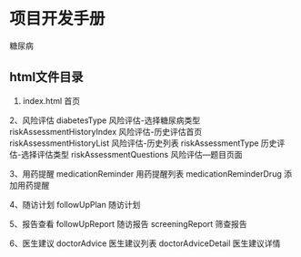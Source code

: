 # 项目开发手册

糖尿病
## html文件目录
1.  index.html        首页

2、风险评估
diabetesType 风险评估-选择糖尿病类型
riskAssessmentHistoryIndex 风险评估-历史评估首页
riskAssessmentHistoryList 风险评估-历史列表
riskAssessmentType 历史评估-选择评估类型
riskAssessmentQuestions 风险评估—题目页面

3、用药提醒
medicationReminder 用药提醒列表
medicationReminderDrug 添加用药提醒

4、随访计划
followUpPlan 随访计划

5、报告查看
followUpReport 随访报告
screeningReport 筛查报告

6、医生建议
doctorAdvice        医生建议列表
doctorAdviceDetail  医生建议详情
